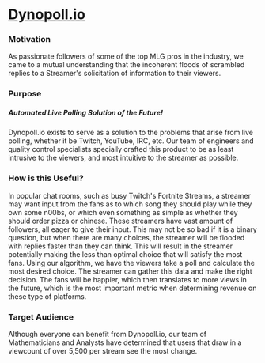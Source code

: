 # [Dynopoll.io](dynopoll.io)

### Motivation

As passionate followers of some of the top MLG pros in the industry, we came to a mutual understanding that the incoherent floods of scrambled replies to a Streamer's solicitation of information to their viewers.



### Purpose

##### Automated Live Polling Solution of the Future!

Dynopoll.io exists to serve as a solution to the problems that arise from live polling, whether it be Twitch, YouTube, IRC, etc. Our team of engineers and quality control specialists specially crafted this product to be as least intrusive to the viewers, and most intuitive to the streamer as possible.

### How is this Useful?

In popular chat rooms, such as busy Twitch's Fortnite Streams, a streamer may want input from the fans as to which song they should play while they own some n00bs, or which even something as simple as whether they should order pizza or chinese. These streamers have vast amount of followers, all eager to give their input. This may not be so bad if it is a binary question, but when there are many choices, the streamer will be flooded with replies faster than they can think. This will result in the streamer potentially making the less than optimal choice that will satisfy the most fans. Using our algorithm, we have the viewers take a poll and calculate the most desired choice. The streamer can gather this data and make the right decision. The fans will be happier, which then translates to more views in the future, which is the most important metric when determining revenue on these type of platforms.

### Target Audience

Although everyone can benefit from Dynopoll.io, our team of Mathematicians and Analysts have determined that users that draw in a viewcount of over 5,500 per stream see the most change.
